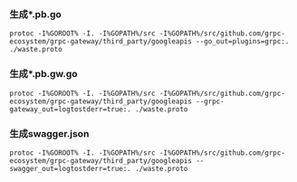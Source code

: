 
### 生成*.pb.go
    protoc -I%GOROOT% -I. -I%GOPATH%/src -I%GOPATH%/src/github.com/grpc-ecosystem/grpc-gateway/third_party/googleapis --go_out=plugins=grpc:. ./waste.proto
### 生成*.pb.gw.go
    protoc -I%GOROOT% -I. -I%GOPATH%/src -I%GOPATH%/src/github.com/grpc-ecosystem/grpc-gateway/third_party/googleapis --grpc-gateway_out=logtostderr=true:. ./waste.proto 
### 生成swagger.json
    protoc -I%GOROOT% -I. -I%GOPATH%/src -I%GOPATH%/src/github.com/grpc-ecosystem/grpc-gateway/third_party/googleapis --swagger_out=logtostderr=true:. ./waste.proto
    
